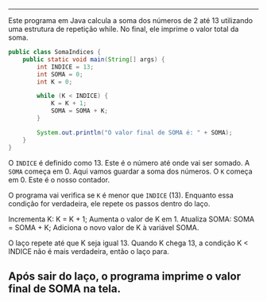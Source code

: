 
---
Este programa em Java calcula a soma dos números de 2 até 13 utilizando uma estrutura de repetição while. No final, ele imprime o valor total da soma.

```java
public class SomaIndices {
    public static void main(String[] args) {
        int INDICE = 13;
        int SOMA = 0;
        int K = 0;

        while (K < INDICE) {
            K = K + 1;
            SOMA = SOMA + K;
        }

        System.out.println("O valor final de SOMA é: " + SOMA);
    }
}
```


O `INDICE` é definido como 13. Este é o número até onde vai ser somado.
A `SOMA` começa em 0. Aqui vamos guardar a soma dos números.
O `K` começa em 0. Este é o nosso contador.

O programa vai verifica se `K` é menor que `INDICE` (13).
Enquanto essa condição for verdadeira, ele repete os passos dentro do laço.

Incrementa K: K = K + 1;
Aumenta o valor de K em 1.
Atualiza SOMA: SOMA = SOMA + K;
Adiciona o novo valor de K à variável SOMA.

O laço repete até que K seja igual 13. Quando K chega 13, a condição K < INDICE não é mais verdadeira, então o laço para.

Após sair do laço, o programa imprime o valor final de SOMA na tela.
---

